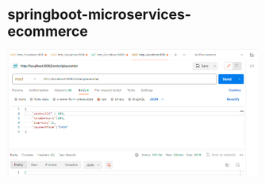 # springboot-microservices-ecommerce
![Test](https://github.com/khaled-Essmairia/springboot-microservices-ecommerce/blob/main/test.png)
